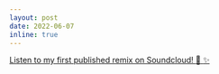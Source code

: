 ```yaml
---
layout: post
date: 2022-06-07
inline: true
---
```


<a href="https://soundcloud.com/aleksandra-ma-20897898/faded-zhu-x-when-i-was-older-billie-eilish">Listen to my first published remix on Soundcloud! :bell: :sparkles: </a>